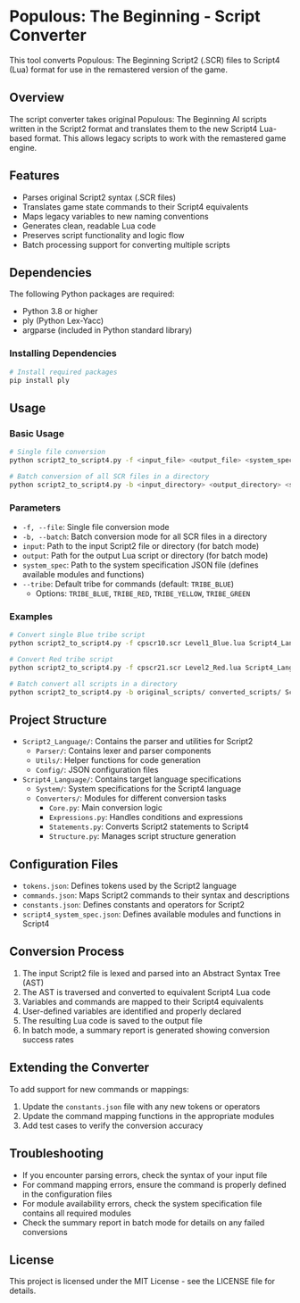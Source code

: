 # Populous: The Beginning - Script Converter

This tool converts Populous: The Beginning Script2 (.SCR) files to Script4 (Lua) format for use in the remastered version of the game.

## Overview

The script converter takes original Populous: The Beginning AI scripts written in the Script2 format and translates them to the new Script4 Lua-based format. This allows legacy scripts to work with the remastered game engine.

## Features

- Parses original Script2 syntax (.SCR files)
- Translates game state commands to their Script4 equivalents
- Maps legacy variables to new naming conventions
- Generates clean, readable Lua code
- Preserves script functionality and logic flow
- Batch processing support for converting multiple scripts

## Dependencies

The following Python packages are required:

- Python 3.8 or higher
- ply (Python Lex-Yacc)
- argparse (included in Python standard library)

### Installing Dependencies

```bash
# Install required packages
pip install ply
```

## Usage

### Basic Usage

```bash
# Single file conversion
python script2_to_script4.py -f <input_file> <output_file> <system_spec_file> [--tribe TRIBE]

# Batch conversion of all SCR files in a directory
python script2_to_script4.py -b <input_directory> <output_directory> <system_spec_file> [--tribe TRIBE]
```

### Parameters

- `-f, --file`: Single file conversion mode
- `-b, --batch`: Batch conversion mode for all SCR files in a directory
- `input`: Path to the input Script2 file or directory (for batch mode)
- `output`: Path for the output Lua script or directory (for batch mode)
- `system_spec`: Path to the system specification JSON file (defines available modules and functions)
- `--tribe`: Default tribe for commands (default: `TRIBE_BLUE`)
    - Options: `TRIBE_BLUE`, `TRIBE_RED`, `TRIBE_YELLOW`, `TRIBE_GREEN`

### Examples

```bash
# Convert single Blue tribe script
python script2_to_script4.py -f cpscr10.scr Level1_Blue.lua Script4_Language/System/script4_system_spec.json --tribe TRIBE_BLUE

# Convert Red tribe script
python script2_to_script4.py -f cpscr21.scr Level2_Red.lua Script4_Language/System/script4_system_spec.json --tribe TRIBE_RED

# Batch convert all scripts in a directory
python script2_to_script4.py -b original_scripts/ converted_scripts/ Script4_Language/System/script4_system_spec.json --tribe TRIBE_BLUE
```

## Project Structure

- `Script2_Language/`: Contains the parser and utilities for Script2
    - `Parser/`: Contains lexer and parser components
    - `Utils/`: Helper functions for code generation
    - `Config/`: JSON configuration files
- `Script4_Language/`: Contains target language specifications
    - `System/`: System specifications for the Script4 language
    - `Converters/`: Modules for different conversion tasks
      - `Core.py`: Main conversion logic
      - `Expressions.py`: Handles conditions and expressions
      - `Statements.py`: Converts Script2 statements to Script4
      - `Structure.py`: Manages script structure generation

## Configuration Files

- `tokens.json`: Defines tokens used by the Script2 language
- `commands.json`: Maps Script2 commands to their syntax and descriptions
- `constants.json`: Defines constants and operators for Script2
- `script4_system_spec.json`: Defines available modules and functions in Script4

## Conversion Process

1. The input Script2 file is lexed and parsed into an Abstract Syntax Tree (AST)
2. The AST is traversed and converted to equivalent Script4 Lua code
3. Variables and commands are mapped to their Script4 equivalents
4. User-defined variables are identified and properly declared
5. The resulting Lua code is saved to the output file
6. In batch mode, a summary report is generated showing conversion success rates

## Extending the Converter

To add support for new commands or mappings:
1. Update the `constants.json` file with any new tokens or operators
2. Update the command mapping functions in the appropriate modules
3. Add test cases to verify the conversion accuracy

## Troubleshooting

- If you encounter parsing errors, check the syntax of your input file
- For command mapping errors, ensure the command is properly defined in the configuration files
- For module availability errors, check the system specification file contains all required modules
- Check the summary report in batch mode for details on any failed conversions

## License

This project is licensed under the MIT License - see the LICENSE file for details.